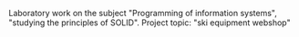 Laboratory work on the subject "Programming of information systems", "studying the principles of SOLID". Project topic: "ski equipment webshop"
